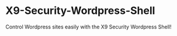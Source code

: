 # X9-Security-Wordpress-Shell
Control Wordpress sites easily with the X9 Security Wordpress Shell! 
